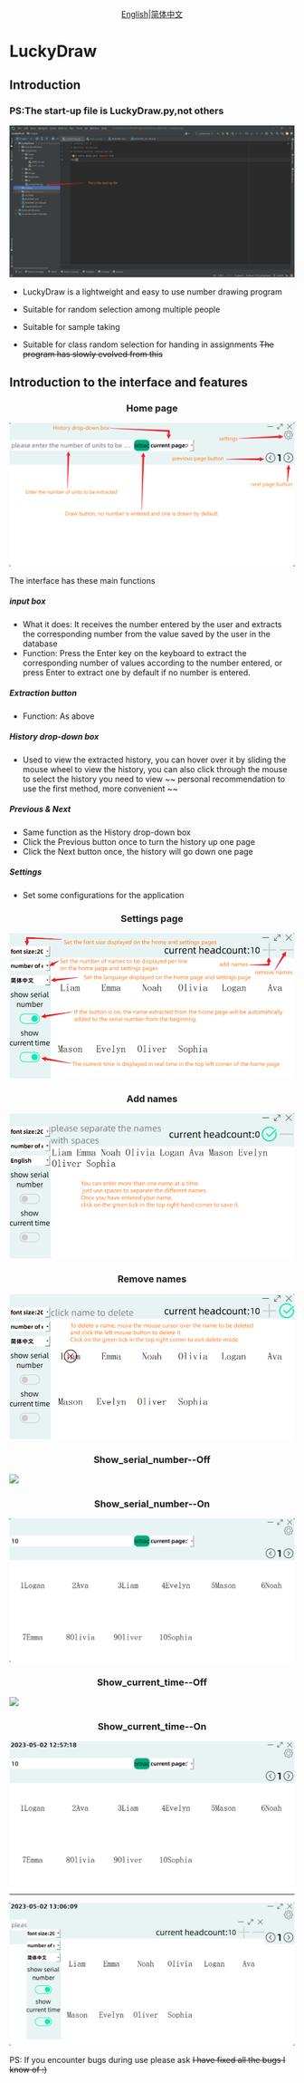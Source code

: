 <center>

[English](README.md)|[简体中文](README_zh-CN.md)

</center>

# LuckyDraw

## Introduction
### PS:The start-up file is LuckyDraw.py,not others

![](InterfacePicture/start-up.png)

- LuckyDraw is a lightweight and easy to use number drawing program

- Suitable for random selection among multiple people

- Suitable for sample taking

- Suitable for class random selection for handing in assignments ~~The program has slowly evolved from this~~

## Introduction to the interface and features

<h3 align="center">Home page</h3>
<center>

![](InterfacePicture/main_page.png)</center>
The interface has these main functions

##### input box
- What it does: It receives the number entered by the user and extracts the corresponding number from the value saved by the user in the database
- Function: Press the Enter key on the keyboard to extract the corresponding number of values according to the number entered, or press Enter to extract one by default if no number is entered.

##### Extraction button
- Function: As above

##### History drop-down box
- Used to view the extracted history, you can hover over it by sliding the mouse wheel to view the history, you can also click through the mouse to select the history you need to view ~~ personal recommendation to use the first method, more convenient ~~

##### Previous & Next
- Same function as the History drop-down box
- Click the Previous button once to turn the history up one page
- Click the Next button once, the history will go down one page

##### Settings
- Set some configurations for the application

<h3 align="center">Settings page</h3>

![](InterfacePicture/settings_page.png)

<h3 align="center">Add names</h3>

![](InterfacePicture/add_names.png)

<h3 align="center">Remove names</h3>

![](InterfacePicture/remove_name.png)

<h3 align="center">Show_serial_number--Off</h3>

![](InterfacePicture/show_serial_number&current_time--off.png)

<h3 align="center">Show_serial_number--On</h3>

![](InterfacePicture/Show_serial_number--On.png)

<h3 align="center">Show_current_time--Off</h3>

![](InterfacePicture/show_serial_number&current_time--off.png)

<h3 align="center">Show_current_time--On</h3>

![](InterfacePicture/show_current_time.png)
___
![](InterfacePicture/None--EN.png)

PS: If you encounter bugs during use please ask ~~I have fixed all the bugs I know of :)~~